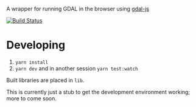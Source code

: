 A wrapper for running GDAL in the browser using [gdal-js](https://github.com/ddohler/gdal-js/)

[![Build Status](https://travis-ci.org/azavea/loam.svg?branch=develop)](https://travis-ci.org/azavea/loam)

# Developing

1. `yarn install`
2. `yarn dev` and in another session `yarn test:watch`

Built libraries are placed in `lib`.

This is currently just a stub to get the development environment working; more to come soon.
